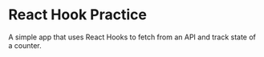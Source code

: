 # React Hook Practice

A simple app that uses React Hooks to fetch from an API and track state of a counter.

